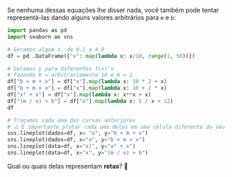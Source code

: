 Se nenhuma dessas equações lhe disser nada, você também pode tentar representá-las dando alguns valores arbitrários para `m` e `b`:

```python
import pandas as pd
import seaborn as sns

# Geramos algum x, de 0.1 a 4.9
df = pd .DataFrame({"x": map(lambda x: x/10, range(1, 50))})

# Geramos y para diferentes f(x)'s
# fazendo b = arbitrariamente 10 e m = 2
df["b × m + x"] = df["x"].map(lambda x: 10 * 2 + x)
df["b + m × x"] = df["x"].map(lambda x: 10 + 2 * x)
df["x² + x"] = df["x"].map(lambda x: x**x + x)
df["(m / x) + b"] = df["x"].map(lambda x: 5 / x + 12)
df

# Traçamos cada uma das curvas anteriores
# ⚠️ É importante plotar cada uma delas em uma célula diferente do seu notebook
sns.lineplot(dados=df, x= "x", y="b × m + x")
sns.lineplot(dados=df, x="x", y="b + m × x")
sns.lineplot(data=df, x="x)", y="x² + x")
sns.lineplot(data=df, x="x", y="(m / x) + b")
```

Qual ou quais delas representam **retas**? :straight_ruler:
